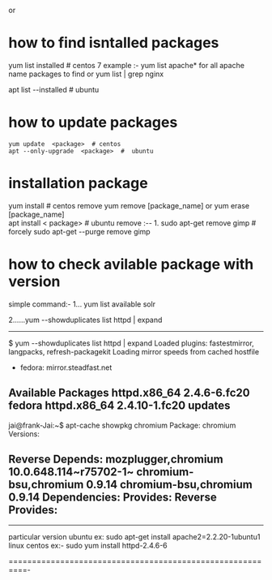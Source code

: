    or


 

#   how to find isntalled packages 
   yum list installed   # centos 7    example :- yum list apache*   for all apache name packages to find or  yum list | grep nginx
   
   
   apt  list  --installed  # ubuntu
   
 # how to update packages
    yum update  <package>  # centos 
    apt --only-upgrade  <package>  #  ubuntu
    
#     installation package
  yum install  <package>   #  centos     remove   yum remove [package_name]  or yum erase [package_name]  
  apt install < package>   #  ubuntu      remove   :--  1.   sudo apt-get remove gimp     # forcely  sudo apt-get --purge remove gimp  
  
#    how to check avilable package with version 
  simple command:-  1...  yum list available solr
  
 2......yum --showduplicates list httpd | expand    

----
$ yum --showduplicates list httpd | expand
Loaded plugins: fastestmirror, langpacks, refresh-packagekit
Loading mirror speeds from cached hostfile
 * fedora: mirror.steadfast.net

Available Packages
httpd.x86_64                        2.4.6-6.fc20                         fedora 
httpd.x86_64                        2.4.10-1.fc20                        updates
 ----- 
jai@frank-Jai:~$ apt-cache showpkg chromium
Package: chromium
Versions: 

Reverse Depends: 
  mozplugger,chromium 10.0.648.114~r75702-1~
  chromium-bsu,chromium 0.9.14
  chromium-bsu,chromium 0.9.14
Dependencies: 
Provides: 
Reverse Provides: 
------

------

particular version ubuntu ex:  sudo apt-get install apache2=2.2.20-1ubuntu1   
                        linux centos  ex:- sudo yum install httpd-2.4.6-6  




==========================================================-


